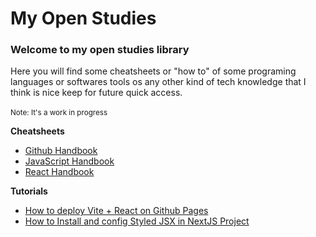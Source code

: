 # My Open Studies
### Welcome to my open studies library
Here you will find some cheatsheets or "how to" of some programing languages or softwares tools os any other kind of tech knowledge that I think is nice keep for future quick access.
<br><br><small>Note: It's a work in progress</small>

<b> Cheatsheets </b>
- [Github Handbook](./Docs/Handbooks/Github-Handbook.md)
- [JavaScript Handbook](./Docs/Handbooks/JavaScript-Handbook.md)
- [React Handbook](./Docs/Handbooks/React-Handbook.md)

<b> Tutorials </b>
- [How to deploy Vite + React on Github Pages](./Docs/Tutorials/How_to_Deploy_Vite_+_React_on_Github_Pages/README.MD#how-to-deploy-a-vite--react-project-on-github-pages)
- [How to Install and config Styled JSX in NextJS Project](./Docs/Tutorials/How%20to%20Instal%20and%20config%20Styled%20JSX%20on%20a%20NextJS%20Project/)
